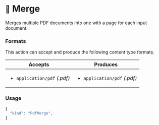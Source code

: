 # <small>:nut_and_bolt:</small> Merge

Merges multiple PDF documents into one with a page for each input document.
   
### Formats

This action can accept and produce the following content type formats.

| Accepts | Produces |
|-----|-----|
|<ul><li>`application/pdf` _(.pdf)_</li></ul>|<ul><li>`application/pdf` _(.pdf)_</li></ul>|

### Usage

```js
{
  "kind": "PdfMerge",
}
```
